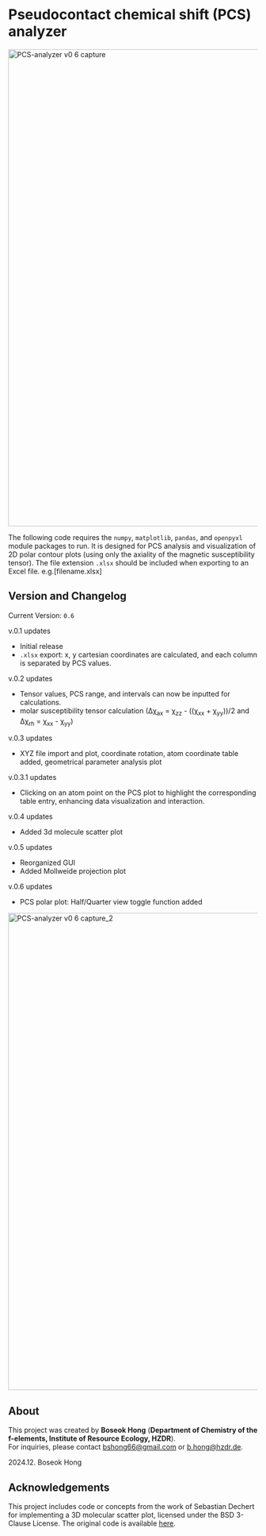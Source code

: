  # Pseudocontact chemical shift (PCS) analyzer

<img width="961" alt="PCS-analyzer v0 6 capture" src="https://github.com/user-attachments/assets/56e82957-0522-4cc8-86f4-34582192512e" />

The following code requires the `numpy`, `matplotlib`, `pandas`, and `openpyxl` module packages to run.
It is designed for PCS analysis and visualization of 2D polar contour plots (using only the axiality of the magnetic susceptibility tensor).
The file extension `.xlsx` should be included when exporting to an Excel file. e.g.[filename.xlsx]


 ## Version and Changelog
Current Version: `0.6`

v.0.1 updates
- Initial release
- `.xlsx` export: x, y cartesian coordinates are calculated, and each column is separated by PCS values.

v.0.2 updates
- Tensor values, PCS range, and intervals can now be inputted for calculations.
- molar susceptibility tensor calculation (∆χ<sub>ax</sub> = χ<sub>zz</sub> - ((χ<sub>xx</sub> + χ<sub>yy</sub>))/2 and ∆χ<sub>rh</sub> = χ<sub>xx</sub> - χ<sub>yy</sub>)

v.0.3 updates
- XYZ file import and plot, coordinate rotation, atom coordinate table added, geometrical parameter analysis plot

v.0.3.1 updates
- Clicking on an atom point on the PCS plot to highlight the corresponding table entry, enhancing data visualization and interaction.

v.0.4 updates
- Added 3d molecule scatter plot
 
v.0.5 updates
- Reorganized GUI
- Added Mollweide projection plot

v.0.6 updates
- PCS polar plot: Half/Quarter view toggle function added
<img width="961" alt="PCS-analyzer v0 6 capture_2" src="https://github.com/user-attachments/assets/a5a9b0a9-de3c-4cec-821d-45a30d6ef685" />


## About
This project was created by **Boseok Hong** (**Department of Chemistry of the f-elements, Institute of Resource Ecology, HZDR**).  
For inquiries, please contact [bshong66@gmail.com](mailto:bshong66@gmail.com) or [b.hong@hzdr.de](mailto:b.hong@hzdr.de).

2024.12. Boseok Hong


 ## Acknowledgements
 This project includes code or concepts from the work of Sebastian Dechert for implementing a 3D molecular scatter plot, licensed under the BSD 3-Clause License. The original code is available [here](https://github.com/radi0sus/xyz2tab).
